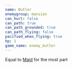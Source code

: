 ```yaml
---
name: Butler
enemygroup: mansion
can_hurt: false
can_path: true
can_path_grounded: true
can_path_flying: false
pacified_when_flying: true
hp: 1
game_name: enemy_butler
---
```


Equal to [Maid](#enemy-maid) for the most part

